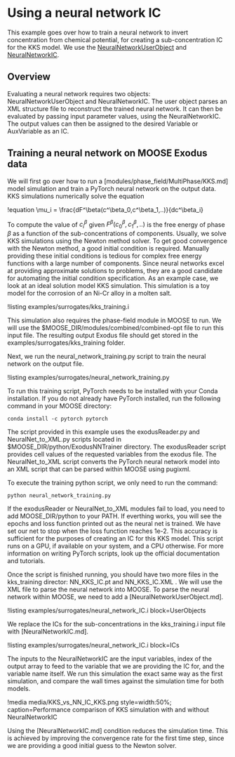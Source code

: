 # Using a neural network IC

This example goes over how to train a neural network to invert concentration from chemical potential, for creating a sub-concentration IC for the KKS model. We use the [NeuralNetworkUserObject](NeuralNetworkUserObject.md) and [NeuralNetworkIC](NeuralNetworkIC.md).

## Overview

Evaluating a neural network requires two objects: NeuralNetworkUserObject and NeuralNetworkIC. The user object parses an XML structure file to reconstruct the trained neural network. It can then be evaluated by passing input parameter values, using the NeuralNetworkIC. The output values can then be assigned to the desired Variable or AuxVariable as an IC.

## Training a neural network on MOOSE Exodus data

We will first go over how to run a [modules/phase_field/MultiPhase/KKS.md]  model simulation and train a PyTorch neural network on the output data. KKS simulations numerically solve the equation

!equation
\mu_i = \frac{dF^\beta(c^\beta_0,c^\beta_1,..)}{dc^\beta_i}

To compute the value of $c^\beta_i$ given $F^\beta(c^\beta_0,c^\beta_1,..)$ is the free energy of phase $\beta$ as a function of the sub-concentrations of components. Usually, we solve KKS simulations using the Newton method solver. To get good convergence with the Newton method, a good initial condition is required. Manually providing these initial conditions is tedious for complex free energy functions with a large number of components. Since neural networks excel at providing approximate solutions to problems, they are a good candidate for automating the initial condition specification. As an example case, we look at an ideal solution model KKS simulation. This simulation is a toy model for the corrosion of an Ni-Cr alloy in a molten salt.

!listing examples/surrogates/kks_training.i

This simulation also requires the phase-field module in MOOSE to run. We will use the $MOOSE_DIR/modules/combined/combined-opt file to run this input file. The resulting output Exodus file should get stored in the examples/surrogates/kks_training folder.

Next, we run the neural_network_training.py script to train the neural network on the output file.

!listing examples/surrogates/neural_network_training.py

To run this training script, PyTorch needs to be installed with your Conda installation. If you do not already have PyTorch installed, run the following command in your MOOSE directory:

```language=bash
conda install -c pytorch pytorch
```

The script provided in this example uses the exodusReader.py and NeuralNet_to_XML.py scripts located in $MOOSE_DIR/python/ExodusNNTrainer directory. The exodusReader script provides cell values of the requested variables from the exodus file. The NeuralNet_to_XML script converts the PyTorch neural network model into an XML script that can be parsed within MOOSE using pugixml.

To execute the training python script, we only need to run the command:

```language=bash
python neural_network_training.py
```

If the exodusReader or NeuralNet_to_XML modules fail to load, you need to add MOOSE_DIR/python to your PATH. If everthing works, you will see the epochs and loss function printed out as the neural net is trained. We have set our net to stop when the loss function reaches 1e-2. This accuracy is sufficient for the purposes of creating an IC for this KKS model. This script runs on a GPU, if available on your system, and a CPU otherwise. For more information on writing PyTorch scripts, look up the official documentation and tutorials.

Once the script is finished running, you should have two more files in the kks_training director: NN_KKS_IC.pt and NN_KKS_IC.XML . We will use the XML file to parse the neural network into MOOSE. To parse the neural network within MOOSE, we need to add a [NeuralNetworkUserObject.md].

!listing examples/surrogates/neural_network_IC.i block=UserObjects

We replace the ICs for the sub-concentrations in the kks_training.i input file with [NeuralNetworkIC.md].

!listing examples/surrogates/neural_network_IC.i block=ICs

The inputs to the NeuralNetworkIC are the input variables, index of the output array to feed to the variable that we are providing the IC for, and the variable name itself. We run this simulation the exact same way as the first simulation, and compare the wall times against the simulation time for both models.

!media media/KKS_vs_NN_IC_KKS.png style=width:50%; caption=Performance comparison of KKS simulation with and without NeuralNetworkIC

Using the [NeuralNetworkIC.md] condition reduces the simulation time. This is achieved by improving the convergence rate for the first time step, since we are providing a good initial guess to the Newton solver.
